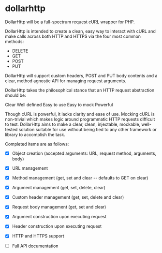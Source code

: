 dollarhttp
==========

DollarHttp will be a full-spectrum request cURL wrapper for PHP.

DollarHttp is intended to create a clean, easy way to interact with cURL and make calls across both HTTP and HTTPS
via the four most common methods:

- DELETE
- GET
- POST
- PUT

DollarHttp will support custom headers, POST and PUT body contents and a clear, method agnostic API for managing
request arguments.

DollarHttp takes the philosophical stance that an HTTP request abstraction should be:

Clear
Well defined
Easy to use
Easy to mock
Powerful

Though cURL is powerful, it lacks clarity and ease of use.  Mocking cURL is non-trivial which makes logic around
programmatic HTTP requests difficult to test.  DollarHttp aims to make a clear, clean, injectable, mockable,
well-tested solution suitable for use without being tied to any other framework or library to accomplish the task.

Completed items are as follows:

- [X] Object creation (accepted arguments: URL, request method, arguments, body)
- [X] URL management
- [X] Method management (get, set and clear -- defaults to GET on clear)
- [X] Argument management (get, set, delete, clear)
- [X] Custom header management (get, set, delete and clear)
- [X] Request body management (get, set and clear)
- [X] Argument construction upon executing request
- [X] Header construction upon executing request
- [X] HTTP and HTTPS support
- [ ] Full API documentation


